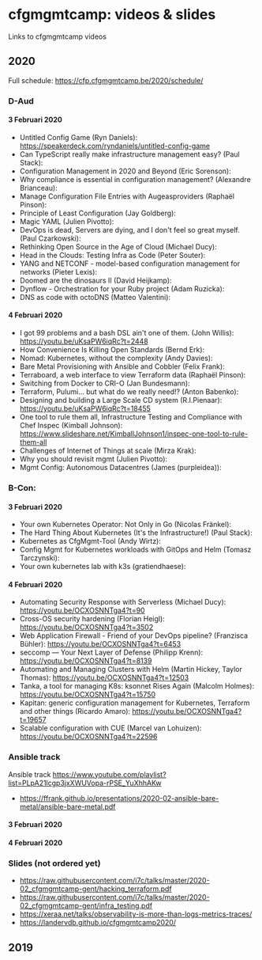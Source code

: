 # cfgmgmtcamp: videos & slides
Links to cfgmgmtcamp videos

## 2020
Full schedule: https://cfp.cfgmgmtcamp.be/2020/schedule/

### D-Aud
#### 3 Februari 2020
- Untitled Config Game (Ryn Daniels): <br>
  https://speakerdeck.com/ryndaniels/untitled-config-game
- Can TypeScript really make infrastructure management easy? (Paul Stack):
- Configuration Management in 2020 and Beyond  (Eric Sorenson):
- Why compliance is essential in configuration management? (Alexandre Brianceau):
- Manage Configuration File Entries with Augeasproviders (Raphaël Pinson):
- Principle of Least Configuration (Jay Goldberg):
- Magic YAML (Julien Pivotto):
- DevOps is dead, Servers are dying, and I don't feel so great myself. (Paul Czarkowski):
- Rethinking Open Source in the Age of Cloud (Michael Ducy):
- Head in the Clouds: Testing Infra as Code (Peter Souter):
- YANG and NETCONF - model-based configuration management for networks (Pieter Lexis):
- Doomed are the dinosaurs II (David Heijkamp):
- Dynflow - Orchestration for your Ruby project (Adam Ruzicka):
- DNS as code with octoDNS (Matteo Valentini):
#### 4 Februari 2020
- I got 99 problems and a bash DSL ain't one of them. (John Willis): https://youtu.be/uKsaPW6iqRc?t=2448
- How Convenience Is Killing Open Standards (Bernd Erk):
- Nomad: Kubernetes, without the complexity (Andy Davies):
- Bare Metal Provisioning with Ansible and Cobbler (Felix Frank):
- Terraboard, a web interface to view Terraform data (Raphaël Pinson):
- Switching from Docker to CRI-O (Jan Bundesmann):
- Terraform, Pulumi... but what do we really need!? (Anton Babenko):
- Designing and building a Large Scale CD system (R.I.Pienaar): https://youtu.be/uKsaPW6iqRc?t=18455
- One tool to rule them all, Infrastructure Testing and Compliance with Chef Inspec (Kimball Johnson): <br>
  https://www.slideshare.net/KimballJohnson1/inspec-one-tool-to-rule-them-all
- Challenges of Internet of Things at scale (Mirza Krak):
- Why you should revisit mgmt (Julien Pivotto):
- Mgmt Config: Autonomous Datacentres (James (purpleidea)):

### B-Con:
#### 3 Februari 2020
- Your own Kubernetes Operator: Not Only in Go (Nicolas Fränkel):
- The Hard Thing About Kubernetes (It's the Infrastructure!) (Paul Stack):
- Kubernetes as CfgMgmt-Tool (Andy Wirtz):
- Config Mgmt for Kubernetes workloads with GitOps and Helm (Tomasz Tarczynski):
- Your own kubernetes lab with k3s (gratiendhaese):
#### 4 Februari 2020
- Automating Security Response with Serverless (Michael Ducy): https://youtu.be/OCXOSNNTga4?t=90
- Cross-OS security hardening (Florian Heigl): https://youtu.be/OCXOSNNTga4?t=3502
- Web Application Firewall - Friend of your DevOps pipeline? (Franzisca Bühler): https://youtu.be/OCXOSNNTga4?t=6453
- seccomp — Your Next Layer of Defense (Philipp Krenn): https://youtu.be/OCXOSNNTga4?t=8139
- Automating and Managing Clusters with Helm (Martin Hickey, Taylor Thomas): https://youtu.be/OCXOSNNTga4?t=12503
- Tanka, a tool for managing K8s: ksonnet Rises Again (Malcolm Holmes): https://youtu.be/OCXOSNNTga4?t=15750
- Kapitan: generic configuration management for Kubernetes, Terraform and other things (Ricardo Amaro): https://youtu.be/OCXOSNNTga4?t=19657
- Scalable configuration with CUE (Marcel van Lohuizen): https://youtu.be/OCXOSNNTga4?t=22596

### Ansible track
Ansible track https://www.youtube.com/playlist?list=PLpA21lcgp3jxXWUVopa-rPSE_YuXhhAKw

- https://ffrank.github.io/presentations/2020-02-ansible-bare-metal/ansible-bare-metal.pdf

#### 3 Februari 2020
#### 4 Februari 2020

### Slides (not ordered yet)
- https://raw.githubusercontent.com/i7c/talks/master/2020-02_cfgmgmtcamp-gent/hacking_terraform.pdf
- https://raw.githubusercontent.com/i7c/talks/master/2020-02_cfgmgmtcamp-gent/infra_testing.pdf
- https://xeraa.net/talks/observability-is-more-than-logs-metrics-traces/
- https://landervdb.github.io/cfgmgmtcamp2020/




## 2019

